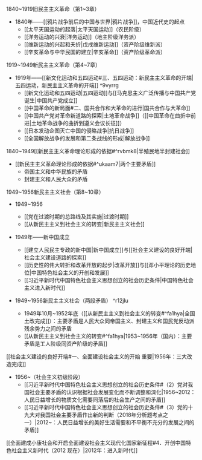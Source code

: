 1840~1919旧民主主义革命（第1~3章）

- 1840年——[[鸦片战争前后的中国与世界|鸦片战争]]，中国近代史的起点
	- [[太平天国运动的起落|太平天国运动]]（农民阶级）
	- [[洋务运动的兴衰|洋务运动]]（地主阶级洋务派）
	- [[维新运动的兴起和夭折|戊戌维新运动]]（资产阶级维新派）
	- [[辛亥革命与中华民国的建立|辛亥革命]]（资产阶级革命派）

1919~1949新民主主义革命（第4~7章）

- 1919年——[[新文化运动和五四运动#三、五四运动：新民主主义革命的开端|五四运动，新民主主义革命的开端]] ^9vyrrg
	- [[新文化运动和五四运动|五四运动]]与[[马克思主义广泛传播与中国共产党诞生|中国共产党成立]]
	- [[中国革命的新局面#二、国共合作和大革命的进行|国共合作与大革命]]
	- [[中国共产党对革命新道路的探索|土地革命战争]]（[[中国革命在曲折中前进|土地革命战争的曲折到遵义会议长征]]）
	- [[日本发动企图灭亡中国的侵略战争|抗日战争]]
	- [[全国解放战争的发展和第二条战线的形成|解放战争]]

1840~1949[[新民主主义革命理论形成的依据#^rvbmk8|半殖民地半封建社会]]

- [[新民主主义革命理论形成的依据#^ukaam7|两个主要矛盾]]
	- 帝国主义和中华民族的矛盾
	- 封建主义和人民大众的矛盾

1949~1956新民主主义社会（第8~10章）

- 1949~1956
	- [[党在过渡时期的总路线及其实施|过渡时期]]
	- [[从新民主主义到社会主义的转变|新民主主义社会]]

- 1949年——新中国成立
	- [[建立人民民主专政的新中国|新中国成立]]与[[社会主义建设的良好开端|社会主义建设道路的探索]]
	- [[历史性的伟大转折和改革开放的起步|改革开放]]与[[邓小平理论的历史地位|中国特色社会主义的开创和发展]]
	- [[习近平新时代中国特色社会主义思想创立的社会历史条件|中国特色社会主义进入新时代]]

- 1949~1956新民主主义社会（两段矛盾） ^r12jlu
	- 1949年10月~1952年底（[[从新民主主义到社会主义的转变#^fa1hya|全国土改完成]]）：主要矛盾是人民大众同帝国主义、封建主义和国民党反动派残余势力之间的矛盾
	- [[从新民主主义到社会主义的转变#^fa1hya|1953~1956年（国内）：主要矛盾是工人阶级同资产阶级的矛盾]]

[[社会主义建设的良好开端#一、全面建设社会主义的开始 重要|1956年：三大改造完成]]

- 1956~（社会主义初级阶段）
	- [[习近平新时代中国特色社会主义思想创立的社会历史条件#（2）党对我国社会主要矛盾的认识根据社会发展变化而不断调整和深化|1956~2012：人民日益增长的物质文化需要同落后的社会生产之间的矛盾]]
	- [[习近平新时代中国特色社会主义思想创立的社会历史条件#（3）党的十九大对我国社会主要矛盾作出新的判断（2018年分析题考点之一）|2012~：人民日益增长的美好生活需要和不平衡不充分的发展之间的矛盾]]

[[全面建成小康社会和开启全面建设社会主义现代化国家新征程#4．开创中国特色社会主义新时代（2012 现在）|2012年：进入新时代]]